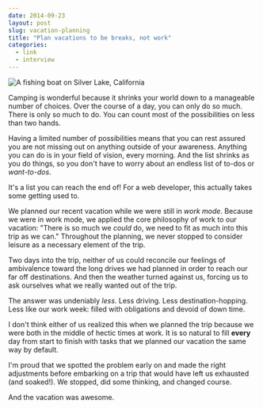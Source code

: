 ```yaml
---
date: 2014-09-23
layout: post
slug: vacation-planning
title: "Plan vacations to be breaks, not work"
categories:
  - link
  - interview
---
```


![A fishing boat on Silver Lake, California](https://farm3.staticflickr.com/2942/15145129657_746f853d2d_z_d.jpg)

Camping is wonderful because it shrinks your world down to a manageable number of choices. Over the course of a day, you can only do so much. There is only so much to do. You can count most of the possibilities on less than two hands.

Having a limited number of possibilities means that you can rest assured you are not missing out on anything outside of your awareness. Anything you can do is in your field of vision, every morning. And the list shrinks as you do things, so you don't have to worry about an endless list of to-dos or _want-to-dos_.

It's a list you can reach the end of! For a web developer, this actually takes some getting used to.

We planned our recent vacation while we were still in _work mode_. Because we were in work mode, we applied the core philosophy of work to our vacation: "There is so much we _could_ do, we need to fit as much into this trip as we can." Throughout the planning, we never stopped to consider leisure as a necessary element of the trip.

Two days into the trip, neither of us could reconcile our feelings of ambivalence toward the long drives we had planned in order to reach our far off destinations. And then the weather turned against us, forcing us to ask ourselves what we really wanted out of the trip.

The answer was undeniably _less_. Less driving. Less destination-hopping. Less like our work week: filled with obligations and devoid of down time.

I don't think either of us realized this when we planned the trip because we were both in the middle of hectic times at work. It is so natural to fill **every** day from start to finish with tasks that we planned our vacation the same way by default.

I'm proud that we spotted the problem early on and made the right adjustments before embarking on a trip that would have left us exhausted (and soaked!). We stopped, did some thinking, and changed course.

And the vacation was awesome.
